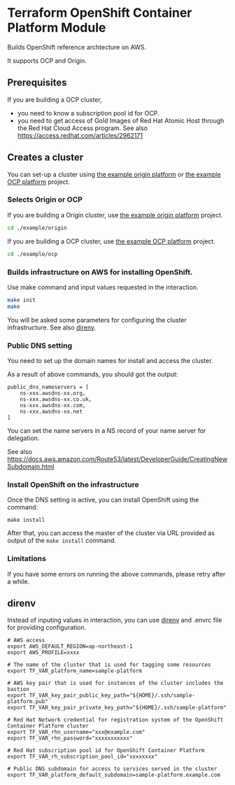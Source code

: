 # Terraform OpenShift Container Platform Module

Builds OpenShift reference archtecture on AWS.

It supports OCP and Origin.

## Prerequisites

If you are building a OCP cluster, 

* you need to know a subscription pool id for OCP.
* you need to get access of Gold Images of Red Hat Atomic Host through the Red Hat Cloud Access program. See also https://access.redhat.com/articles/2962171

## Creates a cluster

You can set-up a cluster using [the example origin platform](/example/origin/) or [the example OCP platform](/example/origin/) project.

### Selects Origin or OCP

If you are building a Origin cluster, use [the example origin platform](/example/origin/) project.

```bash
cd ./example/origin
```

If you are building a OCP cluster, use [the example OCP platform](/example/ocp/) project.

```bash
cd ./example/ocp
```

### Builds infrastructure on AWS for installing OpenShift.

Use make command and input values requested in the interaction.

```bash
make init
make
```

You will be asked some parameters for configuring the cluster infrastructure. See also [direnv](#direnv).

### Public DNS setting

You need to set up the domain names for install and access the cluster.

As a result of above commands, you should got the output:

```
public_dns_nameservers = [
    ns-xxx.awsdns-xx.org,
    ns-xxx.awsdns-xx.co.uk,
    ns-xxx.awsdns-xx.com,
    ns-xxx.awsdns-xx.net
]
```

You can set the name servers in a NS record of your name server for delegation.

See also https://docs.aws.amazon.com/Route53/latest/DeveloperGuide/CreatingNewSubdomain.html

### Install OpenShift on the infrastructure

Once the DNS setting is active, you can install OpenShift using the command:

```
make install
```

After that, you can access the master of the cluster via URL provided as output of the `make install` command.

### Limitations

If you have some errors on running the above commands, please retry after a while.

## direnv
Instead of inputing values in interaction, you can use [direnv](https://github.com/direnv/direnv) and .envrc file for providing configuration.

```.envrc
# AWS access
export AWS_DEFAULT_REGION=ap-northeast-1
export AWS_PROFILE=xxxx

# The name of the cluster that is used for tagging some resources
export TF_VAR_platform_name=sample-platform

# AWS key pair that is used for instances of the cluster includes the bastion
export TF_VAR_key_pair_public_key_path="${HOME}/.ssh/sample-platform.pub"
export TF_VAR_key_pair_private_key_path="${HOME}/.ssh/sample-platform"

# Red Hat Network credential for registration system of the OpenShift Container Platform cluster
export TF_VAR_rhn_username="xxx@example.com"
export TF_VAR_rhn_password="xxxxxxxxxxx"

# Red Hat subscription pool id for OpenShift Container Platform
export TF_VAR_rh_subscription_pool_id="xxxxxxxx"

# Public DNS subdomain for access to services served in the cluster
export TF_VAR_platform_default_subdomain=sample-platform.example.com
```
